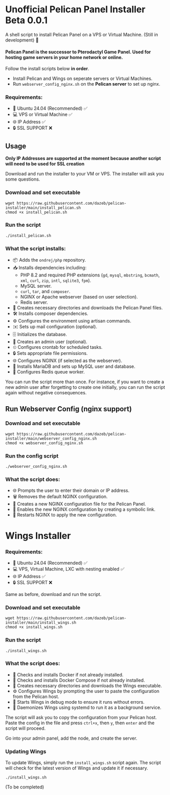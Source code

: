 # Unofficial Pelican Panel Installer Beta 0.0.1
A shell script to install Pelican Panel on a VPS or Virtual Machine. (Still in development) 🚧

#### Pelican Panel is the successor to Pterodactyl Game Panel. Used for hosting game servers in your home network or online.  

Follow the install scripts below **in order**.  

- Install Pelican and Wings on seperate servers or Virtual Machines.  
- Run `webserver_config_nginx.sh` on the **Pelican server** to set up nginx.

### Requirements:   
- 🐧 Ubuntu 24.04 (Recommended) ✅  
- 💻 VPS or Virtual Machine ✅  
- 🌐 IP Address ✅  
- 🔒 SSL SUPPORT ❌  

## Usage  

**Only IP Addresses are supported at the moment because another script will need to be used for SSL creation**

Download and run the installer to your VM or VPS. The installer will ask you some questions.

### Download and set executable
```shell
wget https://raw.githubusercontent.com/dazeb/pelican-installer/main/install_pelican.sh
chmod +x install_pelican.sh
```

### Run the script
```shell
./install_pelican.sh
```

### What the script installs:
- 📦 Adds the `ondrej/php` repository.
- 📥 Installs dependencies including:
  - PHP 8.2 and required PHP extensions (`gd`, `mysql`, `mbstring`, `bcmath`, `xml`, `curl`, `zip`, `intl`, `sqlite3`, `fpm`).
  - MySQL server.
  - `curl`, `tar`, and `composer`.
  - NGINX or Apache webserver (based on user selection).
  - Redis server.
- 📂 Creates necessary directories and downloads the Pelican Panel files.
- 🛠 Installs composer dependencies.
- ⚙️ Configures the environment using artisan commands.
- ✉️ Sets up mail configuration (optional).
- 🗄 Initializes the database.
- 👤 Creates an admin user (optional).
- ⏲ Configures crontab for scheduled tasks.
- 🔒 Sets appropriate file permissions.
- 🌐 Configures NGINX (if selected as the webserver).
- 🐬 Installs MariaDB and sets up MySQL user and database.
- 🔄 Configures Redis queue worker.

You can run the script more than once. For instance, if you want to create a new admin user after forgetting to create one initially, you can run the script again without negative consequences.  

## Run Webserver Config (nginx support)  

### Download and set executable
```shell
wget https://raw.githubusercontent.com/dazeb/pelican-installer/main/webserver_config_nginx.sh
chmod +x webserver_config_nginx.sh
```

### Run the config script
```shell
./webserver_config_nginx.sh
```

### What the script does:
- 🌐 Prompts the user to enter their domain or IP address.
- 🗑 Removes the default NGINX configuration.
- 📝 Creates a new NGINX configuration file for the Pelican Panel.
- 🔗 Enables the new NGINX configuration by creating a symbolic link.
- 🔄 Restarts NGINX to apply the new configuration.

# Wings Installer  

### Requirements:   
- 🐧 Ubuntu 24.04 (Recommended) ✅  
- 💻 VPS, Virtual Machine, LXC with nesting enabled ✅  
- 🌐 IP Address ✅  
- 🔒 SSL SUPPORT ❌  

Same as before, download and run the script.  

### Download and set executable
```shell
wget https://raw.githubusercontent.com/dazeb/pelican-installer/main/install_wings.sh
chmod +x install_wings.sh
```

### Run the script
```shell
./install_wings.sh
```

### What the script does:
- 🐳 Checks and installs Docker if not already installed.
- 🐙 Checks and installs Docker Compose if not already installed.
- 📂 Creates necessary directories and downloads the Wings executable.
- ⚙️ Configures Wings by prompting the user to paste the configuration from the Pelican host.
- 🐞 Starts Wings in debug mode to ensure it runs without errors.
- 👻 Daemonizes Wings using systemd to run it as a background service.

The script will ask you to copy the configuration from your Pelican host. Paste the config in the file and press `ctrl+x`, then `y`, then `enter` and the script will proceed.

Go into your admin panel, add the node, and create the server.

### Updating Wings
To update Wings, simply run the `install_wings.sh` script again. The script will check for the latest version of Wings and update it if necessary.

```shell
./install_wings.sh
```

(To be completed)
